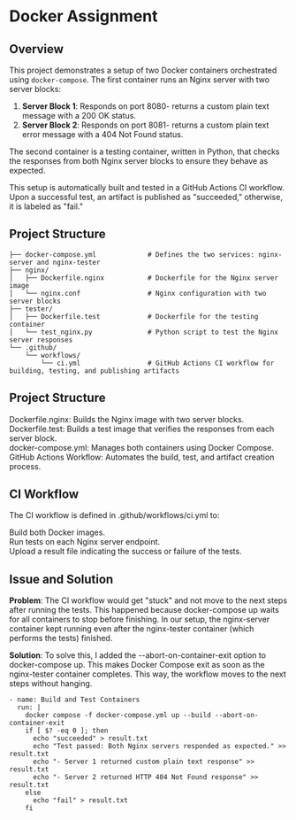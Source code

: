 ﻿# Docker Assignment

## Overview
This project demonstrates a setup of two Docker containers orchestrated using `docker-compose`. 
The first container runs an Nginx server with two server blocks:
1. **Server Block 1**: Responds on port 8080- returns a custom plain text message with a 200 OK status.
2. **Server Block 2**: Responds on port 8081- returns a custom plain text error message with a 404 Not Found status.

The second container is a testing container, written in Python, that checks the responses from both Nginx server blocks to ensure they behave as expected.

This setup is automatically built and tested in a GitHub Actions CI workflow. Upon a successful test, an artifact is published as "succeeded," otherwise, it is labeled as "fail."

## Project Structure
```plaintext
├── docker-compose.yml             # Defines the two services: nginx-server and nginx-tester
├── nginx/
│   ├── Dockerfile.nginx           # Dockerfile for the Nginx server image
│   └── nginx.conf                 # Nginx configuration with two server blocks
├── tester/
│   ├── Dockerfile.test            # Dockerfile for the testing container
│   └── test_nginx.py              # Python script to test the Nginx server responses
└── .github/
    └── workflows/
        └── ci.yml                 # GitHub Actions CI workflow for building, testing, and publishing artifacts
```
## Project Structure
Dockerfile.nginx: Builds the Nginx image with two server blocks.  
Dockerfile.test: Builds a test image that verifies the responses from each server block.  
docker-compose.yml: Manages both containers using Docker Compose.  
GitHub Actions Workflow: Automates the build, test, and artifact creation process.  

## CI Workflow
The CI workflow is defined in .github/workflows/ci.yml to:

Build both Docker images.  
Run tests on each Nginx server endpoint.  
Upload a result file indicating the success or failure of the tests.  

## Issue and Solution
**Problem**: The CI workflow would get "stuck" and not move to the next steps after running the tests. This happened because docker-compose up waits for all containers to stop before finishing. In our setup, the nginx-server container kept running even after the nginx-tester container (which performs the tests) finished.

**Solution**: To solve this, I added the --abort-on-container-exit option to docker-compose up. This makes Docker Compose exit as soon as the nginx-tester container completes. This way, the workflow moves to the next steps without hanging.

```
- name: Build and Test Containers
  run: |
    docker compose -f docker-compose.yml up --build --abort-on-container-exit
    if [ $? -eq 0 ]; then
      echo "succeeded" > result.txt
      echo "Test passed: Both Nginx servers responded as expected." >> result.txt
      echo "- Server 1 returned custom plain text response" >> result.txt
      echo "- Server 2 returned HTTP 404 Not Found response" >> result.txt
    else
      echo "fail" > result.txt
    fi
```

